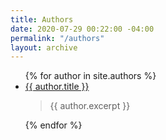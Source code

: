 ```yaml
---
title: Authors
date: 2020-07-29 00:22:00 -04:00
permalink: "/authors"
layout: archive
---
```


<ul>
  {% for author in site.authors %}
    <li><a href="{{ author.url }}">{{ author.title }}</a></li>
  <blockquote>{{ author.excerpt }}</blockquote>
  {% endfor %}
</ul>
